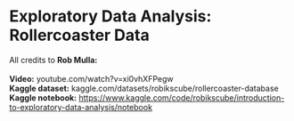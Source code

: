 # Exploratory Data Analysis: Rollercoaster Data 

All credits to **Rob Mulla:** \
\
**Video:** youtube.com/watch?v=xi0vhXFPegw \
**Kaggle dataset:** kaggle.com/datasets/robikscube/rollercoaster-database \
**Kaggle notebook:** https://www.kaggle.com/code/robikscube/introduction-to-exploratory-data-analysis/notebook
